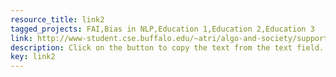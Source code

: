 ```yaml
---
resource_title: link2
tagged_projects: FAI,Bias in NLP,Education 1,Education 2,Education 3
link: http://www-student.cse.buffalo.edu/~atri/algo-and-society/support/refs/index.html,https://www.w3schools.com/howto/howto_js_copy_clipboard.asp
description: Click on the button to copy the text from the text field.
key: link2
---
```

